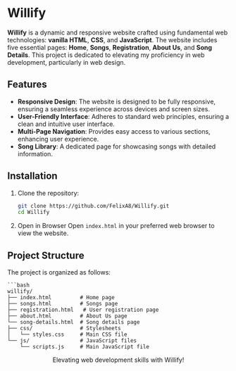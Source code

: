 # Willify

**Willify** is a dynamic and responsive website crafted using fundamental web technologies: **vanilla HTML**, **CSS**, and **JavaScript**. The website includes five essential pages: **Home**, **Songs**, **Registration**, **About Us**, and **Song Details**. This project is dedicated to elevating my proficiency in web development, particularly in web design.

## Features

- **Responsive Design**: The website is designed to be fully responsive, ensuring a seamless experience across devices and screen sizes.
- **User-Friendly Interface**: Adheres to standard web principles, ensuring a clean and intuitive user interface.
- **Multi-Page Navigation**: Provides easy access to various sections, enhancing user experience.
- **Song Library**: A dedicated page for showcasing songs with detailed information.

## Installation

1. Clone the repository:

   ```bash
   git clone https://github.com/FelixA8/Willify.git
   cd Willify

2. Open in Browser
Open ```index.html``` in your preferred web browser to view the website.

## Project Structure

The project is organized as follows:

    ```bash
    willify/
    ├── index.html         # Home page
    ├── songs.html         # Songs page
    ├── registration.html   # User registration page
    ├── about.html         # About Us page
    └── song-details.html  # Song details page
    ├── css/               # Stylesheets
    │   └── styles.css     # Main CSS file
    └── js/                # JavaScript files
        └── scripts.js     # Main JavaScript file

<p align="center">Elevating web development skills with Willify!</p>
